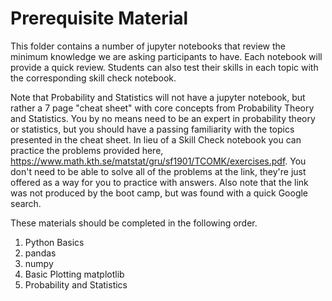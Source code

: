 # Prerequisite Material

This folder contains a number of jupyter notebooks that review the minimum knowledge
we are asking participants to have. Each notebook will provide a quick review.
Students can also test their skills in each topic with the corresponding skill
check notebook. 

Note that Probability and Statistics will not have a jupyter notebook,
but rather a 7 page "cheat sheet" with core concepts from Probability Theory and 
Statistics. You by no means need to be an expert in probability theory or statistics, 
but you should have a passing familiarity with the topics presented in the cheat sheet.
In lieu of a Skill Check notebook you can practice the problems provided here, <a href="https://www.math.kth.se/matstat/gru/sf1901/TCOMK/exercises.pdf">https://www.math.kth.se/matstat/gru/sf1901/TCOMK/exercises.pdf</a>. You 
don't need to be able to solve all of the problems at the link, they're just offered as a way
for you to practice with answers. Also note that the link was not produced by the boot camp, but
was found with a quick Google search.

These materials should be completed in the following order.
<ol>
    <li>Python Basics</li>
    <li>pandas</li>
    <li>numpy</li>
    <li>Basic Plotting matplotlib</li>
    <li>Probability and Statistics</li>
</ol>